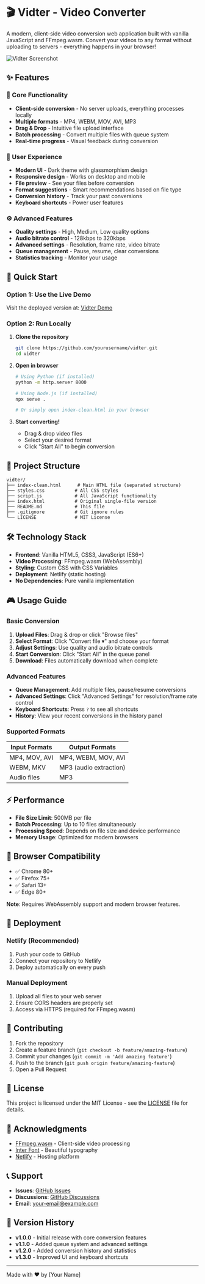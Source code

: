 # 🎬 Vidter - Video Converter

A modern, client-side video conversion web application built with vanilla JavaScript and FFmpeg.wasm. Convert your videos to any format without uploading to servers - everything happens in your browser!

![Vidter Screenshot](https://via.placeholder.com/800x400/1a1a1b/ffffff?text=Vidter+Video+Converter)

## ✨ Features

### 🎯 Core Functionality
- **Client-side conversion** - No server uploads, everything processes locally
- **Multiple formats** - MP4, WEBM, MOV, AVI, MP3
- **Drag & Drop** - Intuitive file upload interface
- **Batch processing** - Convert multiple files with queue system
- **Real-time progress** - Visual feedback during conversion

### 🎨 User Experience
- **Modern UI** - Dark theme with glassmorphism design
- **Responsive design** - Works on desktop and mobile
- **File preview** - See your files before conversion
- **Format suggestions** - Smart recommendations based on file type
- **Conversion history** - Track your past conversions
- **Keyboard shortcuts** - Power user features

### ⚙️ Advanced Features
- **Quality settings** - High, Medium, Low quality options
- **Audio bitrate control** - 128kbps to 320kbps
- **Advanced settings** - Resolution, frame rate, video bitrate
- **Queue management** - Pause, resume, clear conversions
- **Statistics tracking** - Monitor your usage

## 🚀 Quick Start

### Option 1: Use the Live Demo
Visit the deployed version at: [Vidter Demo](https://your-netlify-url.netlify.app)

### Option 2: Run Locally

1. **Clone the repository**
   ```bash
   git clone https://github.com/yourusername/vidter.git
   cd vidter
   ```

2. **Open in browser**
   ```bash
   # Using Python (if installed)
   python -m http.server 8000
   
   # Using Node.js (if installed)
   npx serve .
   
   # Or simply open index-clean.html in your browser
   ```

3. **Start converting!**
   - Drag & drop video files
   - Select your desired format
   - Click "Start All" to begin conversion

## 📁 Project Structure

```
vidter/
├── index-clean.html      # Main HTML file (separated structure)
├── styles.css           # All CSS styles
├── script.js            # All JavaScript functionality
├── index.html           # Original single-file version
├── README.md            # This file
├── .gitignore           # Git ignore rules
└── LICENSE              # MIT License
```

## 🛠️ Technology Stack

- **Frontend**: Vanilla HTML5, CSS3, JavaScript (ES6+)
- **Video Processing**: FFmpeg.wasm (WebAssembly)
- **Styling**: Custom CSS with CSS Variables
- **Deployment**: Netlify (static hosting)
- **No Dependencies**: Pure vanilla implementation

## 🎮 Usage Guide

### Basic Conversion
1. **Upload Files**: Drag & drop or click "Browse files"
2. **Select Format**: Click "Convert file ▾" and choose your format
3. **Adjust Settings**: Use quality and audio bitrate controls
4. **Start Conversion**: Click "Start All" in the queue panel
5. **Download**: Files automatically download when complete

### Advanced Features
- **Queue Management**: Add multiple files, pause/resume conversions
- **Advanced Settings**: Click "Advanced Settings" for resolution/frame rate control
- **Keyboard Shortcuts**: Press `?` to see all shortcuts
- **History**: View your recent conversions in the history panel

### Supported Formats

| Input Formats | Output Formats |
|---------------|----------------|
| MP4, MOV, AVI | MP4, WEBM, MOV, AVI |
| WEBM, MKV | MP3 (audio extraction) |
| Audio files | MP3 |

## ⚡ Performance

- **File Size Limit**: 500MB per file
- **Batch Processing**: Up to 10 files simultaneously
- **Processing Speed**: Depends on file size and device performance
- **Memory Usage**: Optimized for modern browsers

## 🔧 Browser Compatibility

- ✅ Chrome 80+
- ✅ Firefox 75+
- ✅ Safari 13+
- ✅ Edge 80+

**Note**: Requires WebAssembly support and modern browser features.

## 🚀 Deployment

### Netlify (Recommended)
1. Push your code to GitHub
2. Connect your repository to Netlify
3. Deploy automatically on every push

### Manual Deployment
1. Upload all files to your web server
2. Ensure CORS headers are properly set
3. Access via HTTPS (required for FFmpeg.wasm)

## 🤝 Contributing

1. Fork the repository
2. Create a feature branch (`git checkout -b feature/amazing-feature`)
3. Commit your changes (`git commit -m 'Add amazing feature'`)
4. Push to the branch (`git push origin feature/amazing-feature`)
5. Open a Pull Request

## 📝 License

This project is licensed under the MIT License - see the [LICENSE](LICENSE) file for details.

## 🙏 Acknowledgments

- [FFmpeg.wasm](https://github.com/ffmpegwasm/ffmpeg.wasm) - Client-side video processing
- [Inter Font](https://rsms.me/inter/) - Beautiful typography
- [Netlify](https://netlify.com) - Hosting platform

## 📞 Support

- **Issues**: [GitHub Issues](https://github.com/yourusername/vidter/issues)
- **Discussions**: [GitHub Discussions](https://github.com/yourusername/vidter/discussions)
- **Email**: your-email@example.com

## 🔄 Version History

- **v1.0.0** - Initial release with core conversion features
- **v1.1.0** - Added queue system and advanced settings
- **v1.2.0** - Added conversion history and statistics
- **v1.3.0** - Improved UI and keyboard shortcuts

---

Made with ❤️ by [Your Name]
